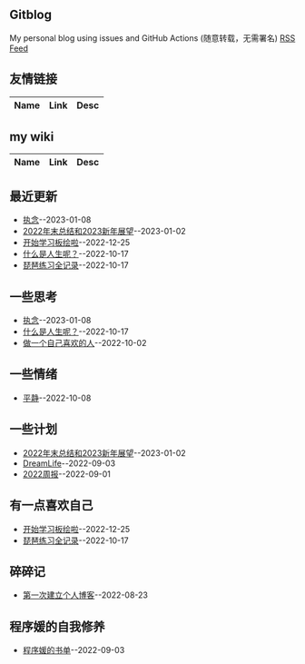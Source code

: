 ## Gitblog
My personal blog using issues and GitHub Actions (随意转载，无需署名)
[RSS Feed](https://raw.githubusercontent.com/fanfan50/blog/master/feed.xml)
## 友情链接
| Name | Link | Desc | 
 | ---- | ---- | ---- |
## my wiki
| Name | Link | Desc | 
 | ---- | ---- | ---- |
## 最近更新
- [执念](https://github.com/fanfan50/blog/issues/13)--2023-01-08
- [2022年末总结和2023新年展望](https://github.com/fanfan50/blog/issues/10)--2023-01-02
- [开始学习板绘啦](https://github.com/fanfan50/blog/issues/9)--2022-12-25
- [什么是人生呢？](https://github.com/fanfan50/blog/issues/8)--2022-10-17
- [琵琶练习全记录](https://github.com/fanfan50/blog/issues/7)--2022-10-17
## 一些思考
- [执念](https://github.com/fanfan50/blog/issues/13)--2023-01-08
- [什么是人生呢？](https://github.com/fanfan50/blog/issues/8)--2022-10-17
- [做一个自己喜欢的人](https://github.com/fanfan50/blog/issues/5)--2022-10-02
## 一些情绪
- [平静](https://github.com/fanfan50/blog/issues/6)--2022-10-08
## 一些计划
- [2022年末总结和2023新年展望](https://github.com/fanfan50/blog/issues/10)--2023-01-02
- [DreamLife](https://github.com/fanfan50/blog/issues/3)--2022-09-03
- [2022周报](https://github.com/fanfan50/blog/issues/2)--2022-09-01
## 有一点喜欢自己
- [开始学习板绘啦](https://github.com/fanfan50/blog/issues/9)--2022-12-25
- [琵琶练习全记录](https://github.com/fanfan50/blog/issues/7)--2022-10-17
## 碎碎记
- [第一次建立个人博客](https://github.com/fanfan50/blog/issues/1)--2022-08-23
## 程序媛的自我修养
- [程序媛的书单](https://github.com/fanfan50/blog/issues/4)--2022-09-03
